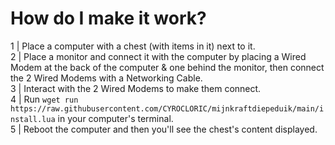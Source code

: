 # How do I make it work?  
1 | Place a computer with a chest (with items in it) next to it.  
2 | Place a monitor and connect it with the computer by placing a Wired Modem at the back of the computer & one behind the monitor, then connect the 2 Wired Modems with a Networking Cable.  
3 | Interact with the 2 Wired Modems to make them connect.  
4 | Run `wget run https://raw.githubusercontent.com/CYROCLORIC/mijnkraftdiepeduik/main/install.lua` in your computer's terminal.  
5 | Reboot the computer and then you'll see the chest's content displayed.  
